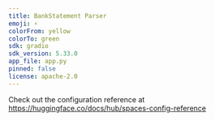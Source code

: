 ```yaml
---
title: BankStatement Parser
emoji: ⚡
colorFrom: yellow
colorTo: green
sdk: gradio
sdk_version: 5.33.0
app_file: app.py
pinned: false
license: apache-2.0
---
```


Check out the configuration reference at https://huggingface.co/docs/hub/spaces-config-reference
